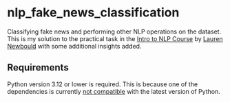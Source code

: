 # nlp_fake_news_classification
Classifying fake news and performing other NLP operations on the dataset. This is my solution to the practical task in the [Intro to NLP Course](https://github.com/l-newbould/introtonlp-365) by [Lauren Newbould](https://github.com/l-newbould) with some additional insights added.

## Requirements

Python version 3.12 or lower is required. This is because one of the dependencies is currently [not compatible](https://github.com/piskvorky/gensim/issues/3601#issuecomment-2812768956) with the latest version of Python.
